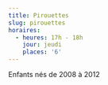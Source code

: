 ```yaml
---
title: Pirouettes
slug: pirouettes
horaires:
  - heures: 17h - 18h
    jour: jeudi
    places: '6'
---
```

Enfants nés de 2008 à 2012
